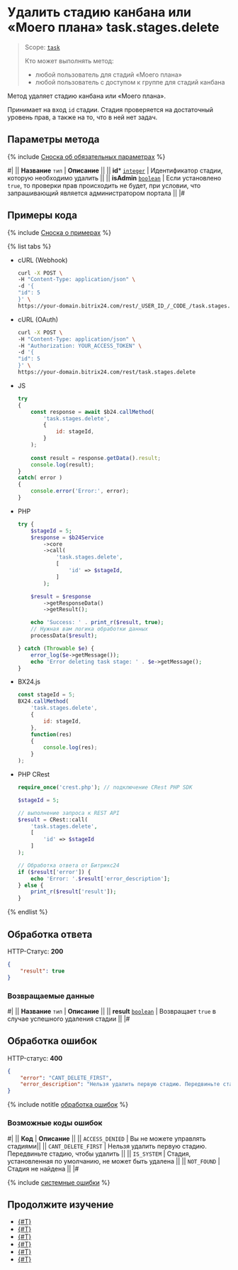 # Удалить стадию канбана или «Моего плана» task.stages.delete

> Scope: [`task`](../../scopes/permissions.md)
>
> Кто может выполнять метод:
> - любой пользователь для стадий «Моего плана»
> - любой пользователь с доступом к группе для стадий канбана

Метод удаляет стадию канбана или «Моего плана». 

Принимает на вход `id` стадии. Стадия проверяется на достаточный уровень прав, а также на то, что в ней нет задач.

## Параметры метода

{% include [Сноска об обязательных параметрах](../../../_includes/required.md) %}

#|
|| **Название**
`тип` | **Описание** ||
|| **id***
[`integer`](../../data-types.md) | Идентификатор стадии, которую необходимо удалить ||
|| **isAdmin**
[`boolean`](../../data-types.md) | Если установлено `true`, то проверки прав происходить не будет, при условии, что запрашивающий является администратором портала ||
|#

## Примеры кода

{% include [Сноска о примерах](../../../_includes/examples.md) %}

{% list tabs %}

- cURL (Webhook)

    ```bash
    curl -X POST \
    -H "Content-Type: application/json" \
    -d '{
    "id": 5
    }' \
    https://your-domain.bitrix24.com/rest/_USER_ID_/_CODE_/task.stages.delete
    ```

- cURL (OAuth)

    ```bash
    curl -X POST \
    -H "Content-Type: application/json" \
    -H "Authorization: YOUR_ACCESS_TOKEN" \
    -d '{
    "id": 5
    }' \
    https://your-domain.bitrix24.com/rest/task.stages.delete
    ```

- JS


    ```js
    try
    {
    	const response = await $b24.callMethod(
    		'task.stages.delete',
    		{
    			id: stageId,
    		}
    	);
    	
    	const result = response.getData().result;
    	console.log(result);
    }
    catch( error )
    {
    	console.error('Error:', error);
    }
    ```

- PHP


    ```php
    try {
        $stageId = 5;
        $response = $b24Service
            ->core
            ->call(
                'task.stages.delete',
                [
                    'id' => $stageId,
                ]
            );
    
        $result = $response
            ->getResponseData()
            ->getResult();
    
        echo 'Success: ' . print_r($result, true);
        // Нужная вам логика обработки данных
        processData($result);
    
    } catch (Throwable $e) {
        error_log($e->getMessage());
        echo 'Error deleting task stage: ' . $e->getMessage();
    }
    ```

- BX24.js

    ```js
    const stageId = 5;
    BX24.callMethod(
        'task.stages.delete',
        {
            id: stageId,
        },
        function(res)
        {
            console.log(res);
        }
    );
    ```

- PHP CRest

    ```php
    require_once('crest.php'); // подключение CRest PHP SDK

    $stageId = 5;

    // выполнение запроса к REST API
    $result = CRest::call(
        'task.stages.delete',
        [
            'id' => $stageId
        ]
    );

    // Обработка ответа от Битрикс24
    if ($result['error']) {
        echo 'Error: '.$result['error_description'];
    } else {
        print_r($result['result']);
    }
    ```

{% endlist %}

## Обработка ответа

HTTP-Статус: **200**

```json
{
    "result": true
}
```

### Возвращаемые данные

#|
|| **Название**
`тип` | **Описание** ||
|| **result** 
[`boolean`](../../data-types.md) | Возвращает `true` в случае успешного удаления стадии
||
|#

## Обработка ошибок

HTTP-статус: **400**

```json
{
    "error": "CANT_DELETE_FIRST",
    "error_description": "Нельзя удалить первую стадию. Передвиньте стадию, чтобы удалить"
}
```

{% include notitle [обработка ошибок](../../../_includes/error-info.md) %}

### Возможные коды ошибок

#|
|| **Код** | **Описание** ||
|| `ACCESS_DENIED` | Вы не можете управлять стадиями||
|| `CANT_DELETE_FIRST` | Нельзя удалить первую стадию. Передвиньте стадию, чтобы удалить ||
|| `IS_SYSTEM` | Стадия, установленная по умолчанию, не может быть удалена ||
|| `NOT_FOUND` | Стадия не найдена ||
|#

{% include [системные ошибки](../../../_includes/system-errors.md) %}

## Продолжите изучение 

- [{#T}](./index.md)
- [{#T}](./task-stages-add.md)
- [{#T}](./task-stages-update.md)
- [{#T}](./task-stages-get.md)
- [{#T}](./task-stages-can-move-task.md)
- [{#T}](./task-stages-move-task.md)